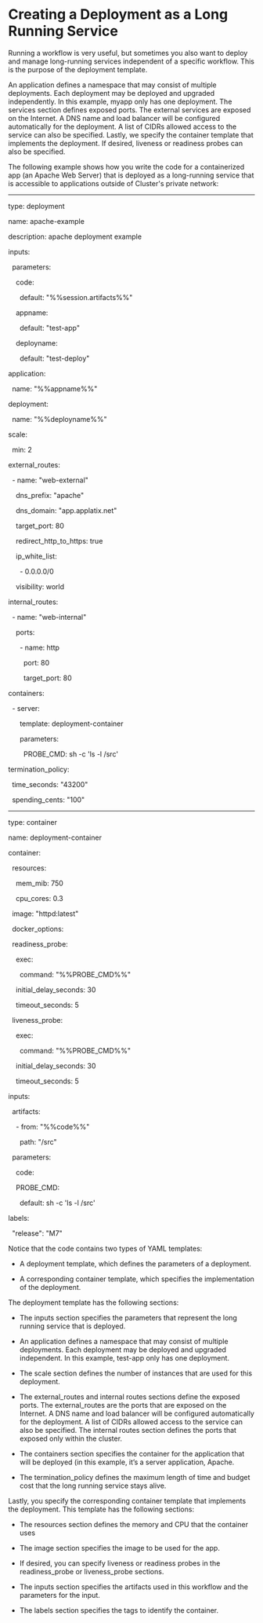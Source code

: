 # Creating a Deployment as a Long Running Service

Running a workflow is very useful, but sometimes you also want to deploy and manage long-running services independent of a specific workflow. This is the purpose of the deployment template.

An application defines a namespace that may consist of multiple deployments. Each deployment may be deployed and upgraded independently. In this example, myapp only has one deployment. The services section defines exposed ports. The external services are exposed on the Internet. A DNS name and load balancer will be configured automatically for the deployment. A list of CIDRs allowed access to the service can also be specified. Lastly, we specify the container template that implements the deployment. If desired, liveness or readiness probes can also be specified.

The following example shows how you write the code for a containerized app (an Apache Web Server) that is deployed as a long-running service that is accessible to applications outside of Cluster's private network:

<div class="yaml" xmlns="">

---

type: deployment

name: apache-example

description: apache deployment example

inputs:

  parameters:

    code:

      default: "%%session.artifacts%%"

    appname:

      default: "test-app"

    deployname:

      default: "test-deploy"

application:

  name: "%%appname%%"

deployment:

  name: "%%deployname%%"

scale:

  min: 2

external_routes:

  - name: "web-external"

    dns_prefix: "apache"

    dns_domain: "app.applatix.net"

    target_port: 80

    redirect_http_to_https: true

    ip_white_list:

      - 0.0.0.0/0

    visibility: world

internal_routes:

  - name: "web-internal"

    ports:

      - name: http

        port: 80

        target_port: 80

containers:

  - server:

      template: deployment-container

      parameters:

        PROBE_CMD: sh -c 'ls -l /src'

termination_policy:

  time_seconds: "43200"

  spending_cents: "100"

---

type: container

name: deployment-container

container:

  resources:

    mem_mib: 750

    cpu_cores: 0.3

  image: "httpd:latest"

  docker_options:

  readiness_probe:

    exec:

      command: "%%PROBE_CMD%%"

    initial_delay_seconds: 30

    timeout_seconds: 5

  liveness_probe:

    exec:

      command: "%%PROBE_CMD%%"

    initial_delay_seconds: 30

    timeout_seconds: 5

inputs:

  artifacts:

    - from: "%%code%%"

      path: "/src"

  parameters:

    code:

    PROBE_CMD:

      default: sh -c 'ls -l /src'

labels:

  "release": "M7"

</div>

Notice that the code contains two types of YAML templates:

*   A deployment template, which defines the parameters of a deployment.

*   A corresponding container template, which specifies the implementation of the deployment.

The deployment template has the following sections:

*   The inputs section specifies the parameters that represent the long running service that is deployed.

*   An application defines a namespace that may consist of multiple deployments. Each deployment may be deployed and upgraded independent. In this example, test-app only has one deployment.

*   The scale section defines the number of instances that are used for this deployment.

*   The external_routes and internal routes sections define the exposed ports. The external_routes are the ports that are exposed on the Internet. A DNS name and load balancer will be configured automatically for the deployment. A list of CIDRs allowed access to the service can also be specified. The internal routes section defines the ports that exposed only within the cluster.

*   The containers section specifies the container for the application that will be deployed (in this example, it’s a server application, Apache.

*   The termination_policy defines the maximum length of time and budget cost that the long running service stays alive.

Lastly, you specify the corresponding container template that implements the deployment. This template has the following sections:

*   The resources section defines the memory and CPU that the container uses

*   The image section specifies the image to be used for the app.

*   If desired, you can specify liveness or readiness probes in the readiness_probe or liveness_probe sections.

*   The inputs section specifies the artifacts used in this workflow and the parameters for the input.

*   The labels section specifies the tags to identify the container.